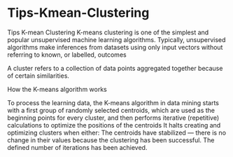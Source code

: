 # Tips-Kmean-Clustering
Tips K-mean Clustering
K-means clustering is one of the simplest and popular unsupervised machine learning algorithms.
Typically, unsupervised algorithms make inferences from datasets using only input vectors without referring to known, or labelled, outcomes

A cluster refers to a collection of data points aggregated together because of certain similarities.

How the K-means algorithm works

To process the learning data, the K-means algorithm in data mining starts with a first group of randomly selected centroids, which are used as the beginning points for every cluster, and then performs iterative (repetitive) calculations to optimize the positions of the centroids
It halts creating and optimizing clusters when either:
The centroids have stabilized — there is no change in their values because the clustering has been successful.
The defined number of iterations has been achieved.
